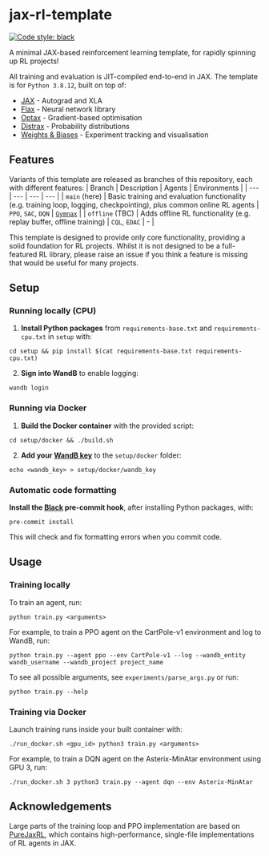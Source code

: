 # jax-rl-template
[![Code style: black](https://img.shields.io/badge/code%20style-black-000000.svg)](https://github.com/psf/black)

A minimal JAX-based reinforcement learning template, for rapidly spinning up RL projects!

All training and evaluation is JIT-compiled end-to-end in JAX. The template is for `Python 3.8.12`, built on top of:
* [JAX](https://github.com/google/jax) - Autograd and XLA
* [Flax](https://github.com/google/flax) - Neural network library
* [Optax](https://github.com/deepmind/optax) - Gradient-based optimisation
* [Distrax](https://github.com/deepmind/distrax) - Probability distributions
* [Weights & Biases](https://wandb.ai/site) - Experiment tracking and visualisation


## Features
Variants of this template are released as branches of this repository, each with different features:
| Branch | Description | Agents | Environments |
| --- | --- | --- | --- |
| `main` (here) | Basic training and evaluation functionality (e.g. training loop, logging, checkpointing), plus common online RL agents | `PPO`, `SAC`, `DQN` | [`Gymnax`](https://github.com/RobertTLange/gymnax) |
| `offline` (TBC) | Adds offline RL functionality (e.g. replay buffer, offline training) | `CQL`, `EDAC` | - |

This template is designed to provide only core functionality, providing a solid foundation for RL projects. Whilst it is not designed to be a full-featured RL library, please raise an issue if you think a feature is missing that would be useful for many projects.


## Setup

### Running locally (CPU)

1. **Install Python packages** from `requirements-base.txt` and `requirements-cpu.txt` in `setup` with:
```
cd setup && pip install $(cat requirements-base.txt requirements-cpu.txt)
```
2. **Sign into WandB** to enable logging:
```
wandb login
```

### Running via Docker

1. **Build the Docker container** with the provided script:
```
cd setup/docker && ./build.sh
```
2. **Add your [WandB key](https://wandb.ai/authorize)** to the `setup/docker` folder:
```
echo <wandb_key> > setup/docker/wandb_key
```

### Automatic code formatting
**Install the [Black](https://github.com/psf/black) pre-commit hook**, after installing Python packages, with:
```
pre-commit install
```
This will check and fix formatting errors when you commit code.

## Usage

### Training locally

To train an agent, run:
```
python train.py <arguments>
```
For example, to train a PPO agent on the CartPole-v1 environment and log to WandB, run:
```
python train.py --agent ppo --env CartPole-v1 --log --wandb_entity wandb_username --wandb_project project_name
```
To see all possible arguments, see `experiments/parse_args.py` or run:
```
python train.py --help
```

### Training via Docker
Launch training runs inside your built container with:
```
./run_docker.sh <gpu_id> python3 train.py <arguments>
```
For example, to train a DQN agent on the Asterix-MinAtar environment using GPU 3, run:
```
./run_docker.sh 3 python3 train.py --agent dqn --env Asterix-MinAtar
```

## Acknowledgements
Large parts of the training loop and PPO implementation are based on [PureJaxRL](https://github.com/luchris429/purejaxrl), which contains high-performance, single-file implementations of RL agents in JAX.
